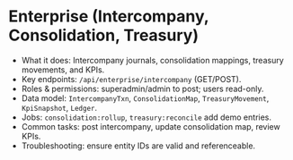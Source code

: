 # Enterprise (Intercompany, Consolidation, Treasury)

- What it does: Intercompany journals, consolidation mappings, treasury movements, and KPIs.
- Key endpoints: `/api/enterprise/intercompany` (GET/POST).
- Roles & permissions: superadmin/admin to post; users read-only.
- Data model: `IntercompanyTxn`, `ConsolidationMap`, `TreasuryMovement`, `KpiSnapshot`, `Ledger`.
- Jobs: `consolidation:rollup`, `treasury:reconcile` add demo entries.
- Common tasks: post intercompany, update consolidation map, review KPIs.
- Troubleshooting: ensure entity IDs are valid and referenceable.

